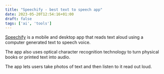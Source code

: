 ```yaml
---
title: "Speechify - best text to speech app"
date: 2023-05-20T12:54:16+01:00
draft: false
tags: ['ai', 'tools']
---
```

[Speechify](https://speechify.com/) is a mobile and desktop app that reads text aloud using a computer generated text to speech voice. 

The app also uses optical character recognition technology to turn physical books or printed text into audio. 

The app lets users take photos of text and then listen to it read out loud.
